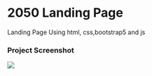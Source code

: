 # 2050 Landing Page
Landing Page Using html, css,bootstrap5 and js


### Project Screenshot
![](https://github.com/Pythondeveloper6/2050-Landing-Page/blob/main/screenshot.png)
